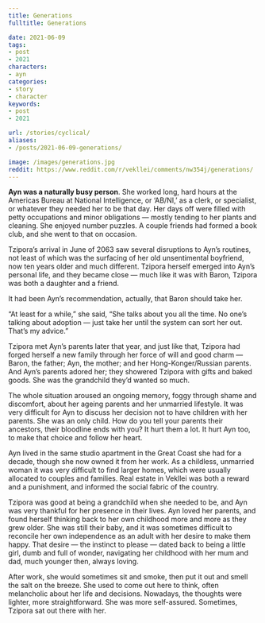 ```yaml
---
title: Generations
fulltitle: Generations

date: 2021-06-09
tags:
- post
- 2021
characters:
- ayn
categories:
- story
- character
keywords:
- post
- 2021

url: /stories/cyclical/
aliases:
- /posts/2021-06-09-generations/

image: /images/generations.jpg
reddit: https://www.reddit.com/r/vekllei/comments/nw354j/generations/
---
```

**Ayn was a naturally busy person**. She worked long, hard hours at the Americas Bureau at National Intelligence, or ‘AB/NI,’ as a clerk, or specialist, or whatever they needed her to be that day. Her days off were filled with petty occupations and minor obligations — mostly tending to her plants and cleaning. She enjoyed number puzzles. A couple friends had formed a book club, and she went to that on occasion.

Tzipora’s arrival in June of 2063 saw several disruptions to Ayn’s routines, not least of which was the surfacing of her old unsentimental boyfriend, now ten years older and much different. Tzipora herself emerged into Ayn’s personal life, and they became close — much like it was with Baron, Tzipora was both a daughter and a friend.

It had been Ayn’s recommendation, actually, that Baron should take her.

“At least for a while,” she said, “She talks about you all the time. No one’s talking about adoption — just take her until the system can sort her out. That’s my advice.”

Tzipora met Ayn’s parents later that year, and just like that, Tzipora had forged herself a new family through her force of will and good charm — Baron, the father; Ayn, the mother; and her Hong-Konger/Russian parents. And Ayn’s parents adored her; they showered Tzipora with gifts and baked goods. She was the grandchild they’d wanted so much.

The whole situation aroused an ongoing memory, foggy through shame and discomfort, about her ageing parents and her unmarried lifestyle. It was very difficult for Ayn to discuss her decision not to have children with her parents. She was an only child. How do you tell your parents their ancestors, their bloodline ends with you? It hurt them a lot. It hurt Ayn too, to make that choice and follow her heart.

Ayn lived in the same studio apartment in the Great Coast she had for a decade, though she now owned it from her work. As a childless, unmarried woman it was very difficult to find larger homes, which were usually allocated to couples and families. Real estate in Vekllei was both a reward and a punishment, and informed the social fabric of the country.

Tzipora was good at being a grandchild when she needed to be, and Ayn was very thankful for her presence in their lives. Ayn loved her parents, and found herself thinking back to her own childhood more and more as they grew older. She was still their baby, and it was sometimes difficult to reconcile her own independence as an adult with her desire to make them happy. That desire — the instinct to please — dated back to being a little girl, dumb and full of wonder, navigating her childhood with her mum and dad, much younger then, always loving.

After work, she would sometimes sit and smoke, then put it out and smell the salt on the breeze. She used to come out here to think, often melancholic about her life and decisions. Nowadays, the thoughts were lighter, more straightforward. She was more self-assured. Sometimes, Tzipora sat out there with her.
